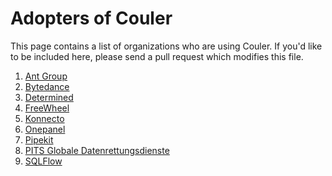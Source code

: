 # Adopters of Couler

This page contains a list of organizations who are using Couler. If you'd like to be included here, please send a pull request which modifies this file. 
<!-- Please keep the list in alphabetical order. -->

1. [Ant Group](https://www.antgroup.com/)
1. [Bytedance](https://www.bytedance.com/)
1. [Determined](https://determined.ai/)
1. [FreeWheel](https://freewheel.com/)
1. [Konnecto](https://www.konnecto.com/)
1. [Onepanel](https://docs.onepanel.ai/)
1. [Pipekit](https://pipekit.io/)
1. [PITS Globale Datenrettungsdienste](https://www.pitsdatenrettung.de/)
1. [SQLFlow](https://github.com/sql-machine-learning/sqlflow)
